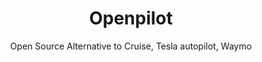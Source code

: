 ---
 title: Openpilot
 subtitle: Open Source Alternative to Cruise, Tesla autopilot, Waymo
 description: openpilot is an open source driver assistance system. openpilot performs the functions of Automated Lane Centering and Adaptive Cruise Control for 250+ supported car makes and models.
 image: https://cdn.prod.website-files.com/6220c55c69733896bb8a4724/63f5beacbf1f1bc1bac706fa_qZrveLVcTIrgjy_qNC1n6_pF2VTxldWtbVSULGkONVA.jpeg
 image-alt: openpilot-logo
 license: MIT
 tags: ["automation","tools"]
 type: Automation
 github: https://github.com/commaai/openpilot
 link:  https://comma.ai/
 description2: Openpilot is an open-source self-driving car project that aims to make advanced driver assistance systems (ADAS) accessible to a wider range of vehicles. By using a combination of hardware and software, openpilot can provide features like automatic steering, adaptive cruise control, and lane keeping assistance. It's a community-driven project, meaning anyone can contribute to its development and improvement.
---
